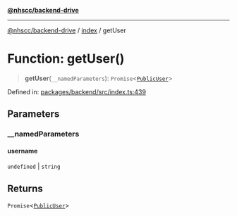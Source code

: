 [**@nhscc/backend-drive**](../../README.md)

***

[@nhscc/backend-drive](../../README.md) / [index](../README.md) / getUser

# Function: getUser()

> **getUser**(`__namedParameters`): `Promise`\<[`PublicUser`](../../db/type-aliases/PublicUser.md)\>

Defined in: [packages/backend/src/index.ts:439](https://github.com/nhscc/drive.api.hscc.bdpa.org/blob/df5b4b7c72e05ed9c30cb0da8579abce7387b8fa/packages/backend/src/index.ts#L439)

## Parameters

### \_\_namedParameters

#### username

`undefined` \| `string`

## Returns

`Promise`\<[`PublicUser`](../../db/type-aliases/PublicUser.md)\>
